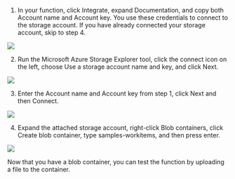 1. In your function, click Integrate, expand Documentation, and copy both Account name and Account key. You use these credentials to connect to the storage account. If you have already connected your storage account, skip to step 4.

![](https://github.com/fenago/katacoda-scenarios/raw/master/azure-functions/azure-functions-trigger-blob/steps/4/1.png)

2. Run the Microsoft Azure Storage Explorer tool, click the connect icon on the left, choose Use a storage account name and key, and click Next.

![](https://github.com/fenago/katacoda-scenarios/raw/master/azure-functions/azure-functions-trigger-blob/steps/4/2.png)

3. Enter the Account name and Account key from step 1, click Next and then Connect.

![](https://github.com/fenago/katacoda-scenarios/raw/master/azure-functions/azure-functions-trigger-blob/steps/4/3.png)

4. Expand the attached storage account, right-click Blob containers, click Create blob container, type samples-workitems, and then press enter.

![](https://github.com/fenago/katacoda-scenarios/raw/master/azure-functions/azure-functions-trigger-blob/steps/4/4.png)

Now that you have a blob container, you can test the function by uploading a file to the container.